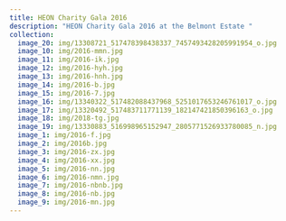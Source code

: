```yaml
---
title: HEON Charity Gala 2016
description: "HEON Charity Gala 2016 at the Belmont Estate "
collection:
  image_20: img/13308721_517478398438337_7457493428205991954_o.jpg
  image_10: img/2016-mmn.jpg
  image_11: img/2016-ik.jpg
  image_12: img/2016-hyh.jpg
  image_13: img/2016-hnh.jpg
  image_14: img/2016-b.jpg
  image_15: img/2016-7.jpg
  image_16: img/13340322_517482088437968_5251017653246761017_o.jpg
  image_17: img/13320492_517483711771139_182147421850396163_o.jpg
  image_18: img/2018-tg.jpg
  image_19: img/13330883_516998965152947_2805771526933780085_n.jpg
  image_1: img/2016-f.jpg
  image_2: img/2016b.jpg
  image_3: img/2016-zx.jpg
  image_4: img/2016-xx.jpg
  image_5: img/2016-nn.jpg
  image_6: img/2016-nmn.jpg
  image_7: img/2016-nbnb.jpg
  image_8: img/2016-nb.jpg
  image_9: img/2016-mn.jpg
---
```

